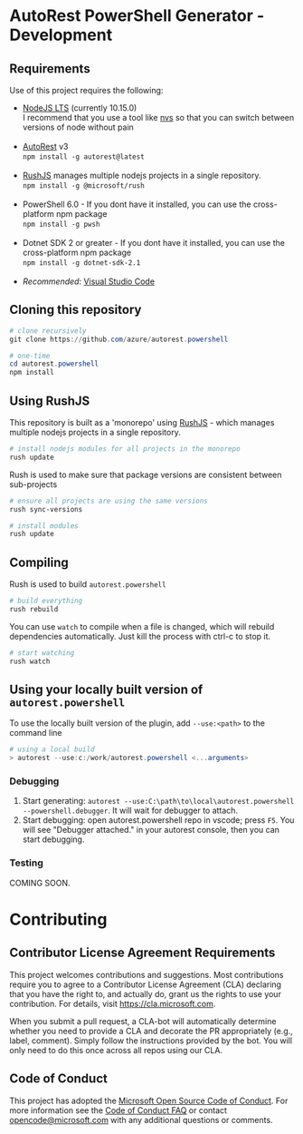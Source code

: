# AutoRest PowerShell Generator - Development

## Requirements

Use of this project requires the following:

- [NodeJS LTS](https://nodejs.org) (currently 10.15.0) <br> I recommend that you use a tool like [nvs](https://github.com/jasongin/nvs) so that you can switch between versions of node without pain <br>&nbsp;
- [AutoRest](https://aka.ms/autorest) v3 <br> `npm install -g autorest@latest ` <br>&nbsp;
- [RushJS](https://rushjs.io/) manages multiple nodejs projects in a single repository. <br> `npm install -g @microsoft/rush` <br>&nbsp;
- PowerShell 6.0 - If you dont have it installed, you can use the cross-platform npm package <br> `npm install -g pwsh` <br>&nbsp;
- Dotnet SDK 2 or greater - If you dont have it installed, you can use the cross-platform npm package <br> `npm install -g dotnet-sdk-2.1 ` <br>&nbsp;
- _Recommended_: [Visual Studio Code](https://code.visualstudio.com/)


## Cloning this repository

``` powershell
# clone recursively
git clone https://github.com/azure/autorest.powershell

# one-time
cd autorest.powershell
npm install
```

## Using RushJS

This repository is built as a 'monorepo' using [RushJS](https://rushjs.io/) - which manages multiple nodejs projects in a single repository.

``` powershell
# install nodejs modules for all projects in the monorepo
rush update
```

Rush is used to make sure that package versions are consistent between sub-projects

``` powershell
# ensure all projects are using the same versions
rush sync-versions

# install modules 
rush update
```

## Compiling

Rush is used to build `autorest.powershell`

``` powershell
# build everything
rush rebuild
```

You can use `watch` to compile when a file is changed, which will rebuild dependencies automatically.
Just kill the process with ctrl-c to stop it.

``` powershell
# start watching 
rush watch
```

## Using your locally built version of `autorest.powershell`

To use the locally built version of the plugin, add `--use:<path>` to the command line 

``` powershell
# using a local build
> autorest --use:c:/work/autorest.powershell <...arguments>

```

### Debugging 

1. Start generating: `autorest --use:C:\path\to\local\autorest.powershell --powershell.debugger`. It will wait for debugger to attach.
1. Start debugging: open autorest.powershell repo in vscode; press `F5`. You will see "Debugger attached." in your autorest console, then you can start debugging.

### Testing

COMING SOON.

# Contributing


## Contributor License Agreement Requirements

This project welcomes contributions and suggestions.  Most contributions require you to agree to a
Contributor License Agreement (CLA) declaring that you have the right to, and actually do, grant us
the rights to use your contribution. For details, visit https://cla.microsoft.com.

When you submit a pull request, a CLA-bot will automatically determine whether you need to provide
a CLA and decorate the PR appropriately (e.g., label, comment). Simply follow the instructions
provided by the bot. You will only need to do this once across all repos using our CLA.

## Code of Conduct

This project has adopted the [Microsoft Open Source Code of Conduct](https://opensource.microsoft.com/codeofconduct/).
For more information see the [Code of Conduct FAQ](https://opensource.microsoft.com/codeofconduct/faq/) or
contact [opencode@microsoft.com](mailto:opencode@microsoft.com) with any additional questions or comments.
